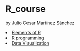 # R_course
by Julio César Martínez Sánchez


<li class="masthead__menu-item">
          <a href= "https://nbviewer.org/github/JulioCesarMS/R_course/blob/master/2.-%20Elementos%20de%20R.ipynb">Elements of R</a>
</li>

<li class="masthead__menu-item">
          <a href= "https://nbviewer.org/github/JulioCesarMS/R_course/blob/master/3.-%20Programaci%C3%B3n%20B%C3%A1sica.ipynb">R programming</a>
</li>

<li class="masthead__menu-item">
          <a href= "https://nbviewer.org/github/JulioCesarMS/R_course/blob/master/8.-%20Visualizaci%C3%B3n%20de%20datos%20en%20R.ipynb">Data Visualization</a>
</li>
